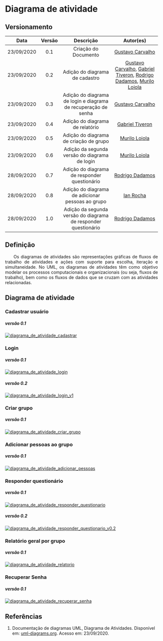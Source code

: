 # Diagrama de atividade
## Versionamento
| Data | Versão | Descrição | Autor(es) |
|:----:|:------:|:---------:|:---------:|
| 23/09/2020 | 0.1 | Criação do Documento | [Gustavo Carvalho](https://github.com/gustavocarvalho1002) |
| 23/09/2020 | 0.2 | Adição do diagrama de cadastro | [Gustavo Carvalho](https://github.com/gustavocarvalho1002), [Gabriel Tiveron](https://github.com/GabrielTiveron), [Rodrigo Dadamos](https://github.com/Rdadamos), [Murilo Loiola](https://github.com/murilo-dan) |
| 23/09/2020 | 0.3 | Adição do diagrama de login e diagrama de recuperação de senha | [Gustavo Carvalho](https://github.com/gustavocarvalho1002) |
| 23/09/2020 | 0.4 | Adição do diagrama de relatório | [Gabriel Tiveron](https://github.com/GabrielTiveron) |
| 23/09/2020 | 0.5 | Adição do diagrama de criação de grupo | [Murilo Loiola](https://github.com/murilo-dan) |
| 23/09/2020 | 0.6 | Adição da segunda versão do diagrama de login | [Murilo Loiola](https://github.com/murilo-dan) |
| 28/09/2020 | 0.7 | Adição do diagrama de responder questionário | [Rodrigo Dadamos](https://github.com/Rdadamos) |
| 28/09/2020 | 0.8 | Adição do diagrama de adicionar pessoas ao grupo | [Ian Rocha](https://github.com/IanPSRocha) |
| 28/09/2020 | 1.0 | Adição da segunda versão do diagrama de responder questionário| [Rodrigo Dadamos](https://github.com/Rdadamos) |

## Definição

<p align="justify">&emsp;&emsp;Os diagramas de atividades são representações gráficas de fluxos de trabalho de atividades e ações com suporte para escolha, iteração e simultaneidade. No UML, os diagramas de atividades têm como objetivo modelar os processos computacionais e organizacionais (ou seja, fluxos de trabalho), bem como os fluxos de dados que se cruzam com as atividades relacionadas.</p>

## Diagrama de atividade
### Cadastrar usuário
##### *versão 0.1*
[![diagrama_de_atividade_cadastrar](./img/diagrama_de_atividade_cadastrar.jpg)](./img/diagrama_de_atividade_cadastrar.jpg)
### Login
##### *versão 0.1*
[![diagrama_de_atividade_login](./img/diagrama_de_atividade_login.jpg)](./img/diagrama_de_atividade_login.jpg)
##### *versão 0.2*
[![diagrama_de_atividade_login_v1](./img/diagrama_de_atividade_login_v1.jpg)](./img/diagrama_de_atividade_login_v1.jpg)
### Criar grupo
##### *versão 0.1*
[![diagrama_de_atividade_criar_grupo](./img/diagrama_de_atividade_criar_grupo.jpg)](./img/diagrama_de_atividade_criar_grupo.jpg)
### Adicionar pessoas ao grupo
##### *versão 0.1*
[![diagrama_de_atividade_adicionar_pessoas](./img/diagrama_de_atividades_adicionar_pessoas.jpg)](./img/diagrama_de_atividades_adicionar_pessoas.jpg)
### Responder questionário
##### *versão 0.1*
[![diagrama_de_atividade_responder_questionario](./img/diagrama_de_atividade_responder_questionario.png)](./img/diagrama_de_atividade_responder_questionario.png)
##### *versão 0.2*
[![diagrama_de_atividade_responder_questionario_v0.2](./img/diagrama_de_atividade_responder_questionario_v0.2.png)](./img/diagrama_de_atividade_responder_questionario_v0.2.png)
### Relatório geral por grupo
##### *versão 0.1*
[![diagrama_de_atividade_relatorio](./img/diagrama_de_atividade_relatorio.jpg)](./img/diagrama_de_atividade_relatorio.jpg)
### Recuperar Senha
##### *versão 0.1*
[![diagrama_de_atividade_recuperar_senha](./img/diagrama_de_atividade_recuperar_senha.jpg)](./img/diagrama_de_atividade_recuperar_senha.jpg)

## Referências

1. Documentação de diagramas UML, Diagrama de Atividades. Disponível em: [uml-diagrams.org](https://www.uml-diagrams.org/activity-diagrams.html). Acesso em: 23/09/2020.
